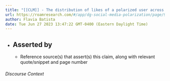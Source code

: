 ```yaml
---
title: "[[CLM]] - The distribution of likes of a polarized user across her community pages is proportional to the distribution of likes expressed on the same news sources by her neighborhood part with likewise polarization"
url: https://roamresearch.com/#/app/dg-social-media-polarization/page/9DXP99xo-
author: Flavia Batista
date: Tue Jun 27 2023 13:47:22 GMT-0400 (Eastern Daylight Time)
---
```


- ## Asserted by
    - Reference source(s) that assert(s) this claim, along with relevant quote/snippet and page number

###### Discourse Context


